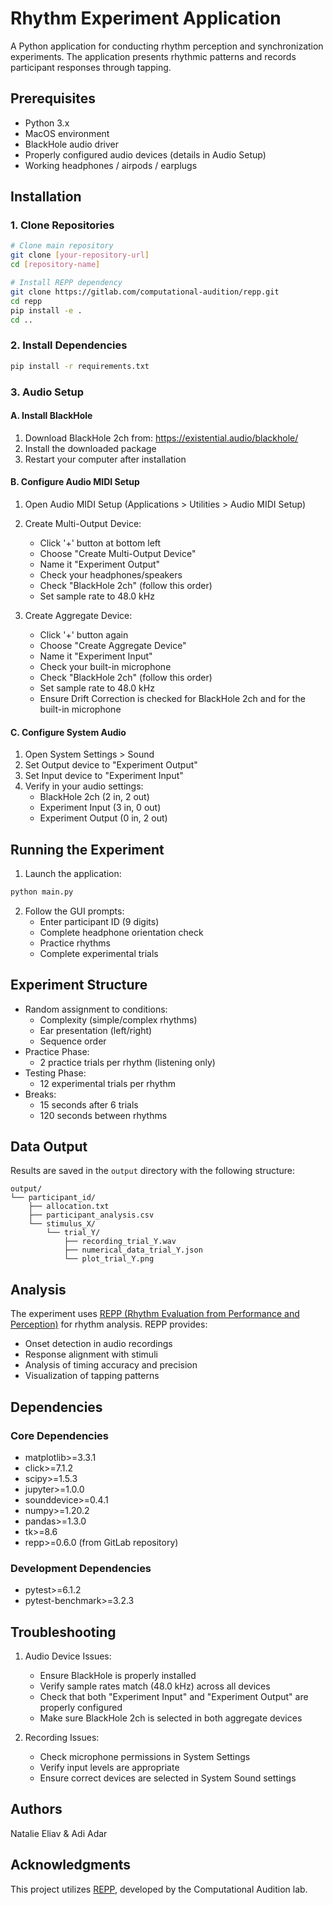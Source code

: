 # Rhythm Experiment Application

A Python application for conducting rhythm perception and synchronization experiments. The application presents rhythmic patterns and records participant responses through tapping.

## Prerequisites

- Python 3.x
- MacOS environment
- BlackHole audio driver
- Properly configured audio devices (details in Audio Setup)
- Working headphones / airpods / earplugs

## Installation

### 1. Clone Repositories
```bash
# Clone main repository
git clone [your-repository-url]
cd [repository-name]

# Install REPP dependency
git clone https://gitlab.com/computational-audition/repp.git
cd repp
pip install -e .
cd ..
```

### 2. Install Dependencies
```bash
pip install -r requirements.txt
```

### 3. Audio Setup

#### A. Install BlackHole
1. Download BlackHole 2ch from: https://existential.audio/blackhole/
2. Install the downloaded package
3. Restart your computer after installation

#### B. Configure Audio MIDI Setup
1. Open Audio MIDI Setup (Applications > Utilities > Audio MIDI Setup)
2. Create Multi-Output Device:
   - Click '+' button at bottom left
   - Choose "Create Multi-Output Device"
   - Name it "Experiment Output"
   - Check your headphones/speakers
   - Check "BlackHole 2ch" (follow this order)
   - Set sample rate to 48.0 kHz

3. Create Aggregate Device:
   - Click '+' button again
   - Choose "Create Aggregate Device"
   - Name it "Experiment Input"
   - Check your built-in microphone
   - Check "BlackHole 2ch" (follow this order)
   - Set sample rate to 48.0 kHz
   - Ensure Drift Correction is checked for BlackHole 2ch and for the built-in microphone

#### C. Configure System Audio
1. Open System Settings > Sound
2. Set Output device to "Experiment Output"
3. Set Input device to "Experiment Input"
4. Verify in your audio settings:
   - BlackHole 2ch (2 in, 2 out)
   - Experiment Input (3 in, 0 out)
   - Experiment Output (0 in, 2 out)

## Running the Experiment

1. Launch the application:
```bash
python main.py
```

2. Follow the GUI prompts:
   - Enter participant ID (9 digits)
   - Complete headphone orientation check
   - Practice rhythms
   - Complete experimental trials

## Experiment Structure

- Random assignment to conditions:
  - Complexity (simple/complex rhythms)
  - Ear presentation (left/right)
  - Sequence order
- Practice Phase:
  - 2 practice trials per rhythm (listening only)
- Testing Phase:
  - 12 experimental trials per rhythm
- Breaks:
  - 15 seconds after 6 trials
  - 120 seconds between rhythms

## Data Output

Results are saved in the `output` directory with the following structure:
```
output/
└── participant_id/
    ├── allocation.txt
    ├── participant_analysis.csv
    └── stimulus_X/
        └── trial_Y/
            ├── recording_trial_Y.wav
            ├── numerical_data_trial_Y.json
            └── plot_trial_Y.png
```

## Analysis

The experiment uses [REPP (Rhythm Evaluation from Performance and Perception)](https://gitlab.com/computational-audition/repp) for rhythm analysis. REPP provides:
- Onset detection in audio recordings
- Response alignment with stimuli
- Analysis of timing accuracy and precision
- Visualization of tapping patterns

## Dependencies

### Core Dependencies
- matplotlib>=3.3.1
- click>=7.1.2
- scipy>=1.5.3
- jupyter>=1.0.0
- sounddevice>=0.4.1
- numpy>=1.20.2
- pandas>=1.3.0
- tk>=8.6
- repp>=0.6.0 (from GitLab repository)

### Development Dependencies
- pytest>=6.1.2
- pytest-benchmark>=3.2.3

## Troubleshooting

1. Audio Device Issues:
   - Ensure BlackHole is properly installed
   - Verify sample rates match (48.0 kHz) across all devices
   - Check that both "Experiment Input" and "Experiment Output" are properly configured
   - Make sure BlackHole 2ch is selected in both aggregate devices

2. Recording Issues:
   - Check microphone permissions in System Settings
   - Verify input levels are appropriate
   - Ensure correct devices are selected in System Sound settings

## Authors

Natalie Eliav & Adi Adar

## Acknowledgments

This project utilizes [REPP](https://gitlab.com/computational-audition/repp), developed by the Computational Audition lab.

